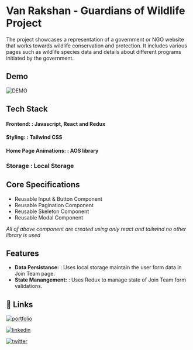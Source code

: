 
# Van Rakshan  - Guardians of Wildlife Project

The project showcases a representation of a government or NGO website that works towards wildlife conservation and protection. It includes various pages such as wildlife species data and details about different programs initiated by the government.



## Demo

![DEMO](https://i.postimg.cc/GpxBZgr5/Screenshot-2025-06-15-223021.png)




## Tech Stack

#### **Frontend:** : Javascript, React and Redux
#### **Styling:** : Tailwind CSS
#### **Home Page Animations:** : AOS library
### **Storage** : Local Storage


## Core Specifications

- Reusable Input & Button Component
- Reusable Pagination Component
- Reusable Skeleton Component
- Reusable Modal Component

*All of above component are created using only react and tailwind no other library is used*

## Features

- **Data Persistance:** : Uses local storage maintain the user form data in Join Team page.
- **State Manangement:** : Uses Redux to manage state of Join Team form validations.


## 🔗 Links
[![portfolio](https://img.shields.io/badge/my_portfolio-000?style=for-the-badge&logo=ko-fi&logoColor=white)](https://portfolio-site-six-navy.vercel.app/)

[![linkedin](https://img.shields.io/badge/linkedin-0A66C2?style=for-the-badge&logo=linkedin&logoColor=white)](https://www.linkedin.com/in/tushar-soni-b0426022b/)

[![twitter](https://img.shields.io/badge/twitter-1DA1F2?style=for-the-badge&logo=twitter&logoColor=white)](https://x.com/ts28_7)